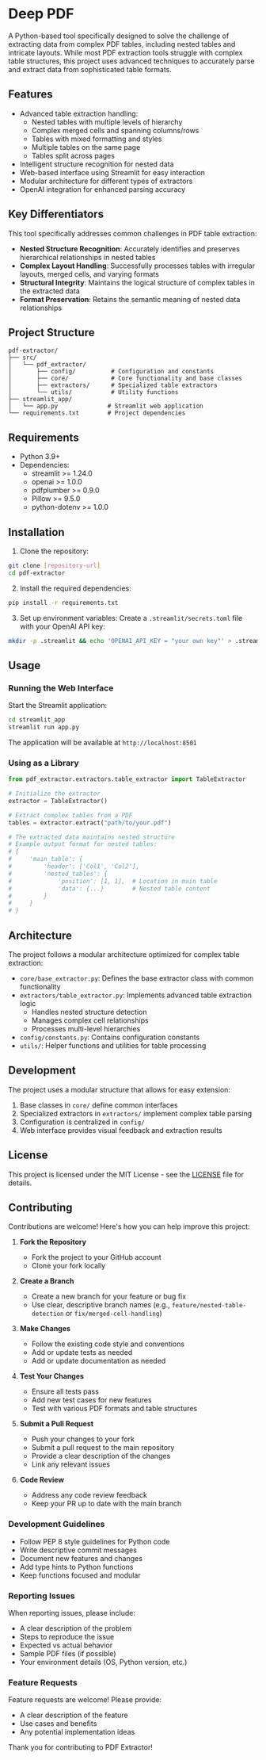 # Deep PDF

A Python-based tool specifically designed to solve the challenge of extracting data from complex PDF tables, including nested tables and intricate layouts. While most PDF extraction tools struggle with complex table structures, this project uses advanced techniques to accurately parse and extract data from sophisticated table formats.

## Features

- Advanced table extraction handling:
  - Nested tables with multiple levels of hierarchy
  - Complex merged cells and spanning columns/rows
  - Tables with mixed formatting and styles
  - Multiple tables on the same page
  - Tables split across pages
- Intelligent structure recognition for nested data
- Web-based interface using Streamlit for easy interaction
- Modular architecture for different types of extractors
- OpenAI integration for enhanced parsing accuracy

## Key Differentiators

This tool specifically addresses common challenges in PDF table extraction:

- **Nested Structure Recognition**: Accurately identifies and preserves hierarchical relationships in nested tables
- **Complex Layout Handling**: Successfully processes tables with irregular layouts, merged cells, and varying formats
- **Structural Integrity**: Maintains the logical structure of complex tables in the extracted data
- **Format Preservation**: Retains the semantic meaning of nested data relationships

## Project Structure

```
pdf-extractor/
├── src/
│   └── pdf_extractor/
│       ├── config/          # Configuration and constants
│       ├── core/            # Core functionality and base classes
│       ├── extractors/      # Specialized table extractors
│       └── utils/           # Utility functions
├── streamlit_app/
│   └── app.py              # Streamlit web application
└── requirements.txt        # Project dependencies
```

## Requirements

- Python 3.9+
- Dependencies:
  - streamlit >= 1.24.0
  - openai >= 1.0.0
  - pdfplumber >= 0.9.0
  - Pillow >= 9.5.0
  - python-dotenv >= 1.0.0

## Installation

1. Clone the repository:
```bash
git clone [repository-url]
cd pdf-extractor
```

2. Install the required dependencies:
```bash
pip install -r requirements.txt
```

3. Set up environment variables:
Create a `.streamlit/secrets.toml` file with your OpenAI API key:
```bash
mkdir -p .streamlit && echo 'OPENAI_API_KEY = "your own key"' > .streamlit/secrets.toml
```

## Usage

### Running the Web Interface

Start the Streamlit application:
```bash
cd streamlit_app
streamlit run app.py
```

The application will be available at `http://localhost:8501`

### Using as a Library

```python
from pdf_extractor.extractors.table_extractor import TableExtractor

# Initialize the extractor
extractor = TableExtractor()

# Extract complex tables from a PDF
tables = extractor.extract("path/to/your.pdf")

# The extracted data maintains nested structure
# Example output format for nested tables:
# {
#     'main_table': {
#         'header': ['Col1', 'Col2'],
#         'nested_tables': {
#             'position': [1, 1],  # Location in main table
#             'data': {...}        # Nested table content
#         }
#     }
# }
```

## Architecture

The project follows a modular architecture optimized for complex table extraction:

- `core/base_extractor.py`: Defines the base extractor class with common functionality
- `extractors/table_extractor.py`: Implements advanced table extraction logic
  - Handles nested structure detection
  - Manages complex cell relationships
  - Processes multi-level hierarchies
- `config/constants.py`: Contains configuration constants
- `utils/`: Helper functions and utilities for table processing

## Development

The project uses a modular structure that allows for easy extension:

1. Base classes in `core/` define common interfaces
2. Specialized extractors in `extractors/` implement complex table parsing
3. Configuration is centralized in `config/`
4. Web interface provides visual feedback and extraction results

## License

This project is licensed under the MIT License - see the [LICENSE](LICENSE) file for details.

## Contributing

Contributions are welcome! Here's how you can help improve this project:

1. **Fork the Repository**
   - Fork the project to your GitHub account
   - Clone your fork locally

2. **Create a Branch**
   - Create a new branch for your feature or bug fix
   - Use clear, descriptive branch names (e.g., `feature/nested-table-detection` or `fix/merged-cell-handling`)

3. **Make Changes**
   - Follow the existing code style and conventions
   - Add or update tests as needed
   - Add or update documentation as needed

4. **Test Your Changes**
   - Ensure all tests pass
   - Add new test cases for new features
   - Test with various PDF formats and table structures

5. **Submit a Pull Request**
   - Push your changes to your fork
   - Submit a pull request to the main repository
   - Provide a clear description of the changes
   - Link any relevant issues

6. **Code Review**
   - Address any code review feedback
   - Keep your PR up to date with the main branch

### Development Guidelines

- Follow PEP 8 style guidelines for Python code
- Write descriptive commit messages
- Document new features and changes
- Add type hints to Python functions
- Keep functions focused and modular

### Reporting Issues

When reporting issues, please include:

- A clear description of the problem
- Steps to reproduce the issue
- Expected vs actual behavior
- Sample PDF files (if possible)
- Your environment details (OS, Python version, etc.)

### Feature Requests

Feature requests are welcome! Please provide:

- A clear description of the feature
- Use cases and benefits
- Any potential implementation ideas

Thank you for contributing to PDF Extractor!
